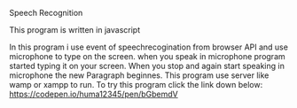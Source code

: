 
Speech Recognition

This program is written in javascript

In this program i use event of speechrecogination from browser API and use microphone to type on the screen. when you speak in microphone program started typing it on your screen. When you stop and again start speaking in microphone the new Paragraph beginnes. 
This program use server like wamp or xampp to run. 
To try this program click the link down below:
https://codepen.io/huma12345/pen/bGbemdV
